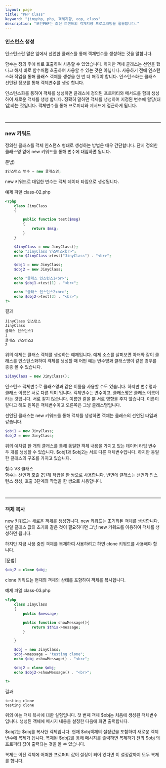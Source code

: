```yaml
---
layout: page
title: "PHP Class"
keyword: "jinyphp, php, 객체지향, oop, class"
description: "모던PHP는 최신 트랜드의 객체지향 프로그래밍을 활용합니다."
---
```

### 인스턴스 생성
인스턴스란 말은 앞에서 선언한 클래스를 통해 객체변수를 생성하는 것을 말합니다.  

함수는 정의 후에 바로 호출하여 사용할 수 있었습니다. 하지만 객체 클래스는 선언을 했다고 해서 바로 함수처럼 호출하여 사용할 수 있는 것은 아닙니다. 사용하기 전에 인스턴스화 작업을 통해 클래스 객체를 생성을 한 번 더 해줘야 합니다. 인스턴스화는 클래스 선언된 정보를 통해 객체변수를 생성 합니다.  

인스턴스화를 통하여 객체를 생성하면 클래스에 정의된 프로퍼티와 메서드를 함께 생성하여 새로운 객체를 생성 합니다. 정확히 말하면 객체를 생성하여 지정된 변수에 할당(대입)하는 것입니다. 객체변수를 통해 프로퍼티와 메서드에 접근하게 됩니다.  

<br>
<hr>

### new 키워드
정의한 클래스를 객체 인스턴스 형태로 생성하는 방법은 매우 간단합니다. 단지 정의한 클래스명 앞에 new 키워드를 통해 변수에 대입하면 됩니다.  

문법)
```php
$인스턴스 변수 = new 클래스명;
```

new 키워드로 대입한 변수는 객체 데이터 타입으로 생성됩니다.  

예제 파일 class-02.php
```php
<?php
	class JinyClass
	{

		public function test($msg)
		{
			return $msg;
		}
	}

	$JinyClass = new JinyClass();
	echo "JinyClass 인스턴스<br>";
	echo $JinyClass->test("JinyClass") . "<br>";

	$obj1 = new JinyClass;
	$obj2 = new JinyClass;

	echo "클래스 인스턴스1<br>";
	echo $obj1->test(1) . "<br>";

	echo "클래스 인스턴스2<br>";
	echo $obj2->test(2) . "<br>";
?>
```

결과
```
JinyClass 인스턴스
JinyClass
클래스 인스턴스1
1
클래스 인스턴스2
2
```

위의 예제는 클래스 객체를 생성하는 예제입니다. 예제 소스를 살펴보면 아래와 같이 클래스를 인스턴스화하여 객체를 생성할 때 어떤 예는 변수명과 클래스명이 같은 경우를 종종 볼 수 있습니다.  

```php
$JinyClass = new JinyClass();
```

인스턴스 객체변수로 클래스명과 같은 이름을 사용할 수도 있습니다. 하지만 변수명과 클래스 이름은 서로 다른 의미 입니다. 객체변수는 변수이고, 클래스명은 클래스 이름이라는 것입니다. 서로 같지 않습니다. 이름만 같을 뿐 서로 영향을 주지 않습니다. 이름이 같다고 해도 왼쪽은 객체변수이고 오른쪽은 그냥 클래스명입니다.  

선언된 클래스는 new 키워드를 통해 객체를 생성하면 객체는 클래스의 선언된 타입과 같습니다.  

```php
$obj1 = new JinyClass;
$obj2 = new JinyClass;
```

위의 예처럼 한 개의 클래스를 통해 동일한 객체 내용을 가지고 있는 데이터 타입 변수 두 개를 생성할 수 있습니다. $obj1과 $obj2는 서로 다른 객체변수입니다. 하지만 동일한 클래스의 구조를 가지고 있습니다.  
 
함수 VS 클래스  
함수는 선언과 호출 2단계 작업을 한 쌍으로 사용합니다. 반면에 클래스는 선언과 인스턴스 생성, 호출 3단계의 작업을 한 쌍으로 사용합니다.  

<br>
<hr>

### 객체 복사
new 키워드는 새로운 객체를 생성합니다. new 키워드는 초기화된 객체를 생성합니다. 만일 클래스 값의 초기화 같은 것이 필요하다면 그냥 new 키워드를 이용하여 객체를 생성하면 됩니다.  

하지만 지금 사용 중인 객체를 복제하여 사용하려고 하면 clone 키워드를 사용해야 합니다.  

|문법|
```php
$obj2 = clone $obj;
```

clone 키워드는 현재의 객체의 상태를 포함하여 객체를 복사합니다.  

예제 파일 class-03.php
```php
<?php
	class JinyClass
	{
		public $message;

		public function showMessage(){
			return $this->message;
		}

	}

	$obj = new JinyClass;
	$obj->message = "testing clone";
	echo $obj->showMessage() . "<br>";

	$obj2 = clone $obj;
	echo $obj2->showMessage() . "<br>";

?>
```

결과
```
testing clone
testing clone
```

위의 예는 객체 복사에 대한 실험입니다. 첫 번째 객체 $obj는 처음에 생성된 객체변수입니다. 생성된 객체에 메시지 내용을 설정한 다음에 화면 출력합니다.  

$obj2는 $obj를 복사한 객체입니다. 현재 $obj객체의 설정값을 포함하여 새로운 객체변수에 복제가 됩니다. 복제된 $obj2를 통해 메시지를 출력하면 복제하기 전의 $obj 의 프로퍼티 값이 출력되는 것을 볼 수 있습니다.  

복제는 이전 객체에 어떠한 프로퍼티 값이 설정이 되어 있다면 이 설정값까지 모두 복제를 합니다.  